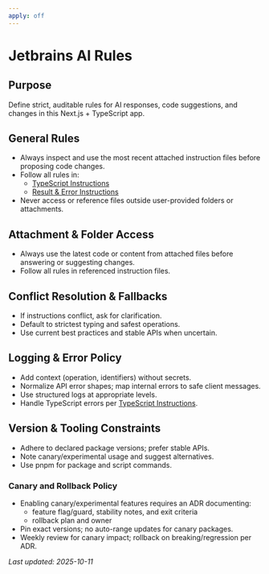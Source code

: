 ```yaml
---
apply: off
---
```


# Jetbrains AI Rules

## Purpose

Define strict, auditable rules for AI responses, code suggestions, and changes in this Next.js + TypeScript app.

## General Rules

- Always inspect and use the most recent attached instruction files before proposing code changes.
- Follow all rules in:
    - [TypeScript Instructions](./typescript-summary.md)
    - [Result & Error Instructions](results-forms-errors.md)
- Never access or reference files outside user-provided folders or attachments.

## Attachment & Folder Access

- Always use the latest code or content from attached files before answering or suggesting changes.
- Follow all rules in referenced instruction files.

## Conflict Resolution & Fallbacks

- If instructions conflict, ask for clarification.
- Default to strictest typing and safest operations.
- Use current best practices and stable APIs when uncertain.

## Logging & Error Policy

- Add context (operation, identifiers) without secrets.
- Normalize API error shapes; map internal errors to safe client messages.
- Use structured logs at appropriate levels.
- Handle TypeScript errors per [TypeScript Instructions](typescript-summary.md).

## Version & Tooling Constraints

- Adhere to declared package versions; prefer stable APIs.
- Note canary/experimental usage and suggest alternatives.
- Use pnpm for package and script commands.

### Canary and Rollback Policy

- Enabling canary/experimental features requires an ADR documenting:
    - feature flag/guard, stability notes, and exit criteria
    - rollback plan and owner
- Pin exact versions; no auto-range updates for canary packages.
- Weekly review for canary impact; rollback on breaking/regression per ADR.

_Last updated: 2025-10-11_
